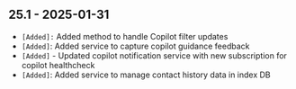 ## 25.1 - 2025-01-31 ##

- `[Added]:` Added method to handle Copilot filter updates
- `[Added]`: Added service to capture copilot guidance feedback
- `[Added]` - Updated copilot notification service with new subscription for copilot healthcheck
- `[Added]`: Added service to manage contact history data in index DB